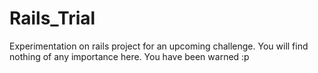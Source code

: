 # Rails_Trial
Experimentation on rails project for an upcoming challenge. You will find nothing of any importance here. You have been warned :p
